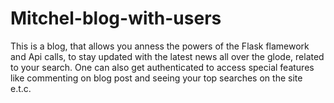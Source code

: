 # Mitchel-blog-with-users
This is a blog, that allows you anness the powers of the Flask flamework and Api calls, to stay updated with the latest news all over the glode, related to your search. One can also get authenticated to access special features like commenting on blog post and seeing your top searches on the site e.t.c.
